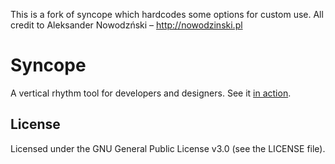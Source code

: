This is a fork of syncope which hardcodes some options for custom use. All credit to Aleksander Nowodzński – http://nowodzinski.pl


Syncope
========================================

A vertical rhythm tool for developers and designers. See it [in action](http://nowodzinski.pl/syncope).

## License

Licensed under the GNU General Public License v3.0 (see the LICENSE file).

